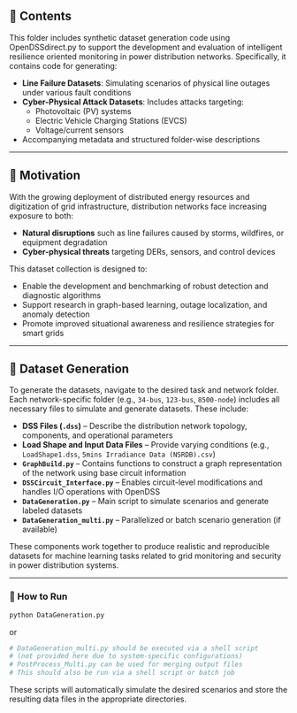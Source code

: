 ## 📂 Contents

This folder includes synthetic dataset generation code using OpenDSSdirect.py to support the development and evaluation of intelligent resilience oriented monitoring in power distribution networks. Specifically, it contains code for generating:

- **Line Failure Datasets**: Simulating scenarios of physical line outages under various fault conditions
- **Cyber-Physical Attack Datasets**: Includes attacks targeting:
  - Photovoltaic (PV) systems
  - Electric Vehicle Charging Stations (EVCS)
  - Voltage/current sensors
- Accompanying metadata and structured folder-wise descriptions

---

## 🧠 Motivation

With the growing deployment of distributed energy resources and digitization of grid infrastructure, distribution networks face increasing exposure to both:
- **Natural disruptions** such as line failures caused by storms, wildfires, or equipment degradation
- **Cyber-physical threats** targeting DERs, sensors, and control devices

This dataset collection is designed to:
- Enable the development and benchmarking of robust detection and diagnostic algorithms
- Support research in graph-based learning, outage localization, and anomaly detection
- Promote improved situational awareness and resilience strategies for smart grids

---

## 🧪 Dataset Generation

To generate the datasets, navigate to the desired task and network folder.
Each network-specific folder (e.g., `34-bus`, `123-bus`, `8500-node`) includes all necessary files to simulate and generate datasets. These include:

- **DSS Files (`.dss`)** – Describe the distribution network topology, components, and operational parameters
- **Load Shape and Input Data Files** – Provide varying conditions (e.g., `LoadShape1.dss`, `5mins Irradiance Data (NSRDB).csv`)
- **`GraphBuild.py`** – Contains functions to construct a graph representation of the network using base circuit information
- **`DSSCircuit_Interface.py`** – Enables circuit-level modifications and handles I/O operations with OpenDSS
- **`DataGeneration.py`** – Main script to simulate scenarios and generate labeled datasets
- **`DataGeneration_multi.py`** – Parallelized or batch scenario generation (if available)

These components work together to produce realistic and reproducible datasets for machine learning tasks related to grid monitoring and security in power distribution systems.

---

### 🔧 How to Run


```bash
python DataGeneration.py
```

or

```bash
# DataGeneration_multi.py should be executed via a shell script
# (not provided here due to system-specific configurations)
# PostProcess_Multi.py can be used for merging output files
# This should also be run via a shell script or batch job
```

These scripts will automatically simulate the desired scenarios and store the resulting data files in the appropriate directories.


